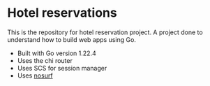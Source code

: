 # Hotel reservations

This is the repository for hotel reservation project. A project done to understand how to build web apps using Go.

- Built with Go version 1.22.4
- Uses the chi router
- Uses SCS for session manager
- Uses [nosurf](https://github.com/justinas/nosurf)
